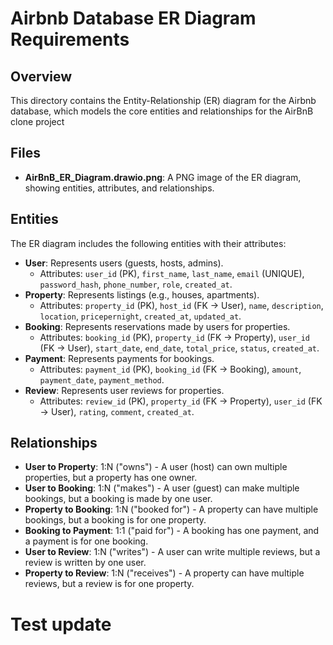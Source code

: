 # Airbnb Database ER Diagram Requirements

## Overview

This directory contains the Entity-Relationship (ER) diagram for the Airbnb database, which models the core entities and relationships for the AirBnB clone project

## Files
- **AirBnB_ER_Diagram.drawio.png**: A PNG image of the ER diagram, showing entities, attributes, and relationships.

## Entities
The ER diagram includes the following entities with their attributes:
- **User**: Represents users (guests, hosts, admins).
  - Attributes: `user_id` (PK), `first_name`, `last_name`, `email` (UNIQUE), `password_hash`, `phone_number`, `role`, `created_at`.
- **Property**: Represents listings (e.g., houses, apartments).
  - Attributes: `property_id` (PK), `host_id` (FK -> User), `name`, `description`, `location`, `pricepernight`, `created_at`, `updated_at`.
- **Booking**: Represents reservations made by users for properties.
  - Attributes: `booking_id` (PK), `property_id` (FK -> Property), `user_id` (FK -> User), `start_date`, `end_date`, `total_price`, `status`, `created_at`.
- **Payment**: Represents payments for bookings.
  - Attributes: `payment_id` (PK), `booking_id` (FK -> Booking), `amount`, `payment_date`, `payment_method`.
- **Review**: Represents user reviews for properties.
  - Attributes: `review_id` (PK), `property_id` (FK -> Property), `user_id` (FK -> User), `rating`, `comment`, `created_at`.

## Relationships
- **User to Property**: 1:N ("owns") - A user (host) can own multiple properties, but a property has one owner.
- **User to Booking**: 1:N ("makes") - A user (guest) can make multiple bookings, but a booking is made by one user.
- **Property to Booking**: 1:N ("booked for") - A property can have multiple bookings, but a booking is for one property.
- **Booking to Payment**: 1:1 ("paid for") - A booking has one payment, and a payment is for one booking.
- **User to Review**: 1:N ("writes") - A user can write multiple reviews, but a review is written by one user.
- **Property to Review**: 1:N ("receives") - A property can have multiple reviews, but a review is for one property.
# Test update
